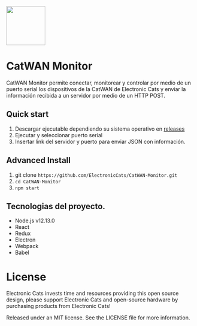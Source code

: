 <a href="https://github.com/sponsors/ElectronicCats">
  <img src="https://electroniccats.com/wp-content/uploads/2020/07/Badge_GHS.png" height="104" />
</a>

# CatWAN Monitor

CatWAN Monitor permite conectar, monitorear y controlar por medio de un puerto serial los dispositivos de la CatWAN de Electronic Cats y enviar la información recibida a un servidor por medio de un HTTP POST.

## Quick start

1.  Descargar ejecutable dependiendo su sistema operativo en [releases](https://github.com/ElectronicCats/CatWAN-Monitor/releases)
2.  Ejecutar y seleccionar puerto serial
3.  Insertar link del servidor y puerto para enviar JSON con información.

## Advanced Install

1.  git clone `https://github.com/ElectronicCats/CatWAN-Monitor.git`
2.  `cd CatWAN-Monitor`
3.  `npm start`

## Tecnologias del proyecto.

- Node.js v12.13.0
- React
- Redux
- Electron
- Webpack
- Babel

# License

Electronic Cats invests time and resources providing this open source design, please support Electronic Cats and open-source hardware by purchasing products from Electronic Cats!

Released under an MIT license. See the LICENSE file for more information.
